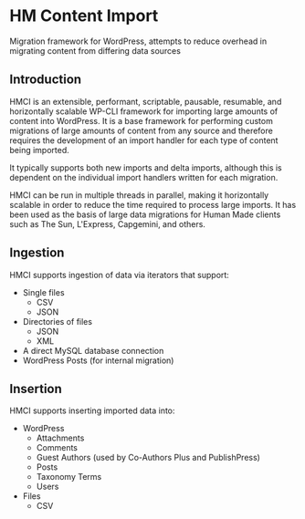 # HM Content Import

Migration framework for WordPress, attempts to reduce overhead in migrating content from differing data sources

## Introduction

HMCI is an extensible, performant, scriptable, pausable, resumable, and horizontally scalable WP-CLI framework for importing large amounts of content into WordPress. It is a base framework for performing custom migrations of large amounts of content from any source and therefore requires the development of an import handler for each type of content being imported.

It typically supports both new imports and delta imports, although this is dependent on the individual import handlers written for each migration.

HMCI can be run in multiple threads in parallel, making it horizontally scalable in order to reduce the time required to process large imports. It has been used as the basis of large data migrations for Human Made clients such as The Sun, L'Express, Capgemini, and others.

## Ingestion

HMCI supports ingestion of data via iterators that support:

* Single files
  - CSV
  - JSON
* Directories of files
  - JSON
  - XML
* A direct MySQL database connection
* WordPress Posts (for internal migration)

## Insertion

HMCI supports inserting imported data into:

* WordPress
  - Attachments
  - Comments
  - Guest Authors (used by Co-Authors Plus and PublishPress)
  - Posts
  - Taxonomy Terms
  - Users
* Files
  - CSV

